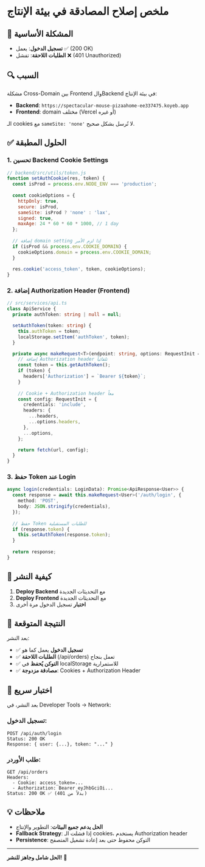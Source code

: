# ملخص إصلاح المصادقة في بيئة الإنتاج

## 🎯 المشكلة الأساسية
- **تسجيل الدخول**: يعمل ✅ (200 OK)
- **الطلبات اللاحقة**: تفشل ❌ (401 Unauthorized)

## 🔍 السبب
مشكلة Cross-Domain بين Frontend والBackend في بيئة الإنتاج:
- **Backend**: `https://spectacular-mouse-pizaahome-ee337475.koyeb.app`
- **Frontend**: domain مختلف (Vercel أو غيره)

الـ cookies مع `sameSite: 'none'` لا تُرسل بشكل صحيح.

## ✅ الحلول المطبقة

### 1. **تحسين Backend Cookie Settings**
```javascript
// backend/src/utils/token.js
function setAuthCookie(res, token) {
  const isProd = process.env.NODE_ENV === 'production';
  
  const cookieOptions = {
    httpOnly: true,
    secure: isProd,
    sameSite: isProd ? 'none' : 'lax',
    signed: true,
    maxAge: 24 * 60 * 60 * 1000, // 1 day
  };
  
  // إضافة domain setting إذا لزم الأمر
  if (isProd && process.env.COOKIE_DOMAIN) {
    cookieOptions.domain = process.env.COOKIE_DOMAIN;
  }
  
  res.cookie('access_token', token, cookieOptions);
}
```

### 2. **إضافة Authorization Header (Frontend)**
```typescript
// src/services/api.ts
class ApiService {
  private authToken: string | null = null;

  setAuthToken(token: string) {
    this.authToken = token;
    localStorage.setItem('authToken', token);
  }

  private async makeRequest<T>(endpoint: string, options: RequestInit = {}) {
    // إضافة Authorization header تلقائياً
    const token = this.getAuthToken();
    if (token) {
      headers['Authorization'] = `Bearer ${token}`;
    }
    
    // Cookie + Authorization header معاً
    const config: RequestInit = {
      credentials: 'include',
      headers: {
        ...headers,
        ...options.headers,
      },
      ...options,
    };

    return fetch(url, config);
  }
}
```

### 3. **حفظ Token عند Login**
```typescript
async login(credentials: LoginData): Promise<ApiResponse<User>> {
  const response = await this.makeRequest<User>('/auth/login', {
    method: 'POST',
    body: JSON.stringify(credentials),
  });
  
  // حفظ Token للطلبات المستقبلية
  if (response.token) {
    this.setAuthToken(response.token);
  }
  
  return response;
}
```

## 🚀 كيفية النشر

1. **Deploy Backend** مع التحديثات الجديدة
2. **Deploy Frontend** مع التحديثات الجديدة  
3. **اختبار** تسجيل الدخول مرة أخرى

## 🎯 النتيجة المتوقعة

بعد النشر:
- ✅ **تسجيل الدخول** يعمل كما هو
- ✅ **الطلبات اللاحقة** (/api/orders) تعمل بنجاح
- ✅ **التوكن يُحفظ** في localStorage للاستمرارية
- ✅ **مصادقة مزدوجة**: Cookies + Authorization Header

## 🔧 اختبار سريع

بعد النشر، في Developer Tools → Network:

### تسجيل الدخول:
```
POST /api/auth/login
Status: 200 OK
Response: { user: {...}, token: "..." }
```

### طلب الأوردر:
```
GET /api/orders
Headers: 
  - Cookie: access_token=...
  - Authorization: Bearer eyJhbGciOi...
Status: 200 OK ✅ (بدلاً من 401)
```

## 💡 ملاحظات

- **الحل يدعم جميع البيئات**: التطوير والإنتاج
- **Fallback Strategy**: إذا فشلت الـ cookies، يستخدم Authorization header
- **Persistence**: التوكن محفوظ حتى بعد إعادة تشغيل المتصفح

---

**الحل شامل وجاهز للنشر!** 🎉
